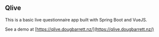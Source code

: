 ## Qlive

This is a basic live questionnaire app built with Spring Boot and VueJS.

See a demo at [https://qlive.dougbarrett.nz/](https://qlive.dougbarrett.nz/)
